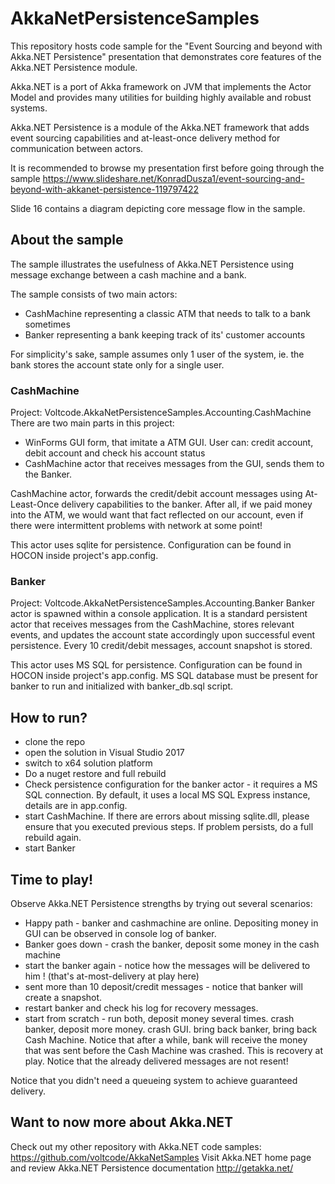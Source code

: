 # AkkaNetPersistenceSamples
This repository hosts code sample for the "Event Sourcing and beyond  with Akka.NET Persistence" presentation that demonstrates core features of the Akka.NET Persistence module.

Akka.NET is a port of Akka framework on JVM that implements the Actor Model and provides many utilities for building highly available and robust systems.

Akka.NET Persistence is a module of the Akka.NET framework that adds event sourcing capabilities and at-least-once delivery method for communication between actors.

It is recommended to browse my presentation first before going through the sample https://www.slideshare.net/KonradDusza1/event-sourcing-and-beyond-with-akkanet-persistence-119797422

Slide 16 contains a diagram depicting core message flow in the sample.

## About the sample

The sample illustrates the usefulness of Akka.NET Persistence using message exchange between a cash machine and a bank.

The sample consists of two main actors: 
* CashMachine representing a classic ATM that needs to talk to a bank sometimes
* Banker representing a bank keeping track of its' customer accounts

For simplicity's sake, sample assumes only 1 user of the system, ie. the bank stores the account state only for a single user.

### CashMachine 

Project: Voltcode.AkkaNetPersistenceSamples.Accounting.CashMachine
There are two main parts in this project:
* WinForms GUI form, that imitate a ATM GUI. User can: credit account, debit account and check his account status
* CashMachine actor that receives messages from the GUI, sends them to the Banker.

CashMachine actor, forwards the credit/debit account messages using At-Least-Once delivery capabilities to the banker. 
After all, if we paid money into the ATM, we would want that fact reflected on our account, even if there were intermittent problems with network at some point!

This actor uses sqlite for persistence. Configuration can be found in HOCON inside project's app.config.

### Banker

Project: Voltcode.AkkaNetPersistenceSamples.Accounting.Banker
Banker actor is spawned within a console application. It is a standard persistent actor that receives messages from the CashMachine, stores relevant events, and updates the account state accordingly upon successful event persistence.
Every 10 credit/debit messages, account snapshot is stored.

This actor uses MS SQL for persistence. Configuration can be found in HOCON inside project's app.config.
MS SQL database must be present for banker to run and initialized with banker_db.sql script.

## How to run?

* clone the repo
* open the solution in Visual Studio 2017
* switch to x64 solution platform
* Do a nuget restore and full rebuild
* Check persistence configuration for the banker actor - it requires a MS SQL connection. 
By default, it uses a local MS SQL Express instance, details are in app.config. 
* start CashMachine. If there are errors about missing sqlite.dll, please ensure that you executed previous steps. If problem persists, do a full rebuild again.
* start Banker

## Time to play!

Observe Akka.NET Persistence strengths by trying out several scenarios:
* Happy path - banker and cashmachine are online. Depositing money in GUI can be observed in console log of banker.
* Banker goes down - crash the banker, deposit some money in the cash machine
* start the banker again - notice how the messages will be delivered to him ! (that's at-most-delivery at play here)
* sent more than 10 deposit/credit messages - notice that banker will create a snapshot.
* restart banker and check his log for recovery messages.
* start from scratch - run both, deposit money several times. crash banker, deposit more money. crash GUI. bring back banker, bring back Cash Machine. Notice that after a while, bank will receive the money that was sent before the Cash Machine was crashed. This is recovery at play. Notice that the already delivered messages are not resent!

Notice that you didn't need a queueing system to achieve guaranteed delivery.

## Want to now more about Akka.NET

Check out my other repository with Akka.NET code samples: https://github.com/voltcode/AkkaNetSamples
Visit Akka.NET home page and review Akka.NET Persistence documentation http://getakka.net/
